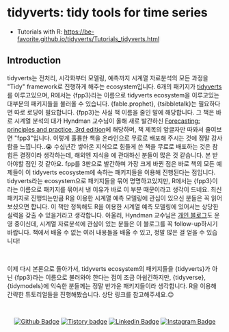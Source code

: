 # tidyverts: tidy tools for time series
* Tutorials with R: https://be-favorite.github.io/tidyverts/Tutorials_tidyverts.html

## Introduction
tidyverts는 전처리, 시각화부터 모델링, 예측까지 시계열 자료분석의 모든 과정을 "Tidy" framework로 진행하게 해주는 ecosystem입니다. 6개의 패키지가 [tidyverts](https://tidyverts.org/)를 이루고있으며, R에서는 {fpp3}라는 이름으로 tidyverts ecosystem을 이루고있는 대부분의 패키지들을 불러올 수 있습니다. {fable.prophet}, {tsibbletalk}는 필요하다면 따로 로딩이 필요합니다. {fpp3}는 사실 책 이름을 줄인 말에 해당합니다. 그 책은 바로 시계열 분석의 대가 Hyndman 교수님이 올해 새로 발간하신 [Forecasting: principles and practice, 3rd edition](https://otexts.com/fpp3/)에 해당하며, 책 제목의 앞글자만 따와서 줄여보면 "fpp3"입니다. 이렇게 훌륭한 책을 온라인으로 무료로 배포해 주시는 것에 정말 감사함을 느낍니다..😭  수십년간 쌓아온 지식으로 힘들게 쓴 책을 무료로 배포하는 것은 참 힘든 결정이라 생각하는데, 해외엔 지식을 에 관대하신 분들이 많은 것 같습니다. 본 받아야할 점인 것 같아요. fpp를 3판으로 발간하며 가장 크게 바뀐 점은 바로 책의 모든 예제들이 이 tidyverts ecosystem에 속하는 패키지들을 이용해 진행된다는 점입니다. tidyverts라는 ecosystem으로 패키지들을 묶어 명명하고있지만, R에서는 {fpp3}이라는 이름으로 패키지를 묶어서 낸 이유가 바로 이 부분 때문이라고 생각이 드네요. 최신 패키지로 진행되는만큼 R을 이용한 시계열 예측 모델링에 관심이 있으신 분들은 꼭 읽어보셨으면 합니다. 이 책만 정독해도 R을 이용한 시계열 예측 모델링에 있어서는 상당한 실력을 갖출 수 있을거라고 생각합니다. 아울러, Hyndman 교수님은 [개인 블로그](https://robjhyndman.com/)도 운영 중이신데, 시계열 자료분석에 관심이 있는 분들은 이 블로그를 꼭 follow-up하시기 바랍니다. 책에서 배울 수 없는 여러 내용들을 배울 수 있고, 정말 많은 걸 얻을 수 있습니다!

<br>

이제 다시 본론으로 돌아가서, tidyverts ecosystem의 패키지들을 {tidyverts}가 아닌 {fpp3}라는 이름으로 불러와야 한다는 점이 조금 아쉽긴하지만, {tidyverse}, {tidymodels}에 익숙한 분들께는 정말 반가운 패키지들이라 생각합니다. R을 이용해 간략한 튜토리얼들을 진행해봤습니다. 상단 링크를 참고해주세요.:blush:

<br>

<div align=center>
 
[![Github Badge](http://img.shields.io/badge/-Github%20profile-black?style=flat-square&logo=github&link=https://github.com/be-favorite)](https://github.com/be-favorite) 
[![Tistory badge](https://img.shields.io/badge/-Tistory%20blog-yellow?style=flat-square&logo=Blogger&link=https://be-favorite.tistory.com/)](https://be-favorite.tistory.com/) 
[![Linkedin Badge](https://img.shields.io/badge/-LinkedIn-blue?style=flat-square&logo=Linkedin&logoColor=white&link=https://www.linkedin.com/in/taemo-bang-8b9999184/)](https://www.linkedin.com/in/taemo-bang-8b9999184/) 
[![Instagram Badge](https://img.shields.io/badge/-Instagram-dd2a7b?style=flat-square&logo=instagram&logoColor=white&link=https://www.instagram.com/qkdxoah/)](https://www.instagram.com/qkdxoah/) 

</div>
